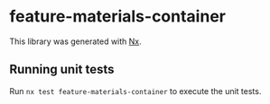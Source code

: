 # feature-materials-container

This library was generated with [Nx](https://nx.dev).

## Running unit tests

Run `nx test feature-materials-container` to execute the unit tests.
